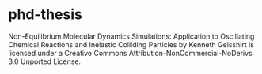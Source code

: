 phd-thesis
==========

Non-Equilibrium Molecular Dynamics Simulations: Application to Oscillating Chemical Reactions
and Inelastic Colliding Particles by Kenneth Geisshirt is licensed under a 
Creative Commons Attribution-NonCommercial-NoDerivs 3.0 Unported License.

